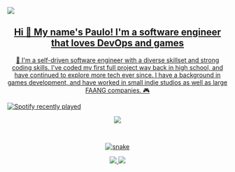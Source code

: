<p align="center">
 
</p align="center">
 <a href="https://ninito.webflow.io">
  <img src="https://imgur.com/kxyIJFk.png"/>

<h2 align="center">Hi 👋 My name's Paulo! I'm a software engineer that loves DevOps and games</h2>


<p align="center">
👋 I'm a self-driven software engineer with a diverse skillset and strong coding skills. I've coded my first full project way back in high school, and have continued to explore more tech ever since. I have a background in games development, and have worked in small indie studios as well as large FAANG companies. 🎮
</p>

![Spotify recently played](https://spotify-recently-played-readme.vercel.app/api?user=poprock360&count=3&unique=true&width=1000)

<p align="center">
<img src="https://imgur.com/nYo19HY.png"/>
</p>
 
<br>

<p align="center">
  <img src="https://raw.githubusercontent.com/ninito-ph/ninito-ph/output/snake.svg" alt="snake"></center>
</p>

<p align = "center">
  <img  src = "https://github-readme-stats.vercel.app/api?username=ninito-ph&count_private=true&show_icons=true&theme=tokyonight&line_height=27">
  <img src = "https://github-readme-stats.vercel.app/api/top-langs/?username=ninito-ph&count_private=true&theme=tokyonight">
</p>
